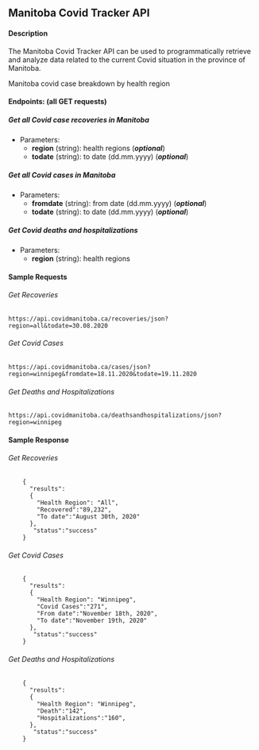 ## Manitoba Covid Tracker API

#### Description  
The Manitoba Covid Tracker API can be used to programmatically retrieve and analyze data related to the current Covid situation in the province of Manitoba.

 
Manitoba covid case breakdown by health region
#### Endpoints: (all GET requests)
##### Get all Covid case recoveries in Manitoba  
- Parameters: 
  - **region** (string): health regions (***optional***)
  - **todate** (string): to date (dd.mm.yyyy) (***optional***)

##### Get all Covid cases in Manitoba  
- Parameters: 
  - **fromdate** (string): from date (dd.mm.yyyy) (***optional***)
  - **todate** (string): to date (dd.mm.yyyy) (***optional***)

##### Get Covid deaths and hospitalizations  
- Parameters: 
  - **region** (string): health regions


#### Sample Requests

###### Get Recoveries

```
https://api.covidmanitoba.ca/recoveries/json?region=all&todate=30.08.2020
```

###### Get Covid Cases

```
https://api.covidmanitoba.ca/cases/json?region=winnipeg&fromdate=18.11.2020&todate=19.11.2020
```

###### Get Deaths and Hospitalizations

```
https://api.covidmanitoba.ca/deathsandhospitalizations/json?region=winnipeg
```

#### Sample Response

###### Get Recoveries

```
    {
      "results":
      {
        "Health Region": "All",
        "Recovered":"89,232",
        "To date":"August 30th, 2020"
      },
       "status":"success"
    }
```

###### Get Covid Cases

```
    {
      "results":
      {
        "Health Region": "Winnipeg",
        "Covid Cases":"271",
        "From date":"November 18th, 2020",
        "To date":"November 19th, 2020"
      },
       "status":"success"
    }
```

###### Get Deaths and Hospitalizations

```
    {
      "results":
      {
        "Health Region": "Winnipeg",
        "Death":"142",
        "Hospitalizations":"160",
      },
       "status":"success"
    }
```
